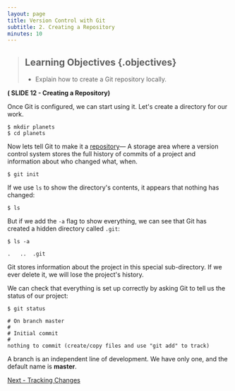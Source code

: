 ```yaml
---
layout: page
title: Version Control with Git
subtitle: 2. Creating a Repository
minutes: 10
---
```

> ## Learning Objectives {.objectives}
> 
> *   Explain how to create a Git repository locally.

**( SLIDE 12 - Creating a Repository)**

Once Git is configured,
we can start using it.
Let's create a directory for our work.

~~~ {.bash}
$ mkdir planets
$ cd planets
~~~

Now lets tell Git to make it a [repository](reference.html#repository)&mdash; A storage area where a version control system stores the full history of commits of a project and information about who changed what, when.

~~~ {.bash}
$ git init
~~~

If we use `ls` to show the directory's contents,
it appears that nothing has changed:

~~~ {.bash}
$ ls
~~~

But if we add the `-a` flag to show everything,
we can see that Git has created a hidden directory called `.git`:

~~~ {.bash}
$ ls -a
~~~
~~~ {.output}
.	..	.git
~~~

Git stores information about the project in this special sub-directory.
If we ever delete it,
we will lose the project's history.

We can check that everything is set up correctly
by asking Git to tell us the status of our project:

~~~ {.bash}
$ git status
~~~
~~~ {.output}
# On branch master
#
# Initial commit
#
nothing to commit (create/copy files and use "git add" to track)
~~~
A branch is an independent line of development.  We have only one, and the default name is **master**.


[Next - Tracking Changes](03-changes.html)
